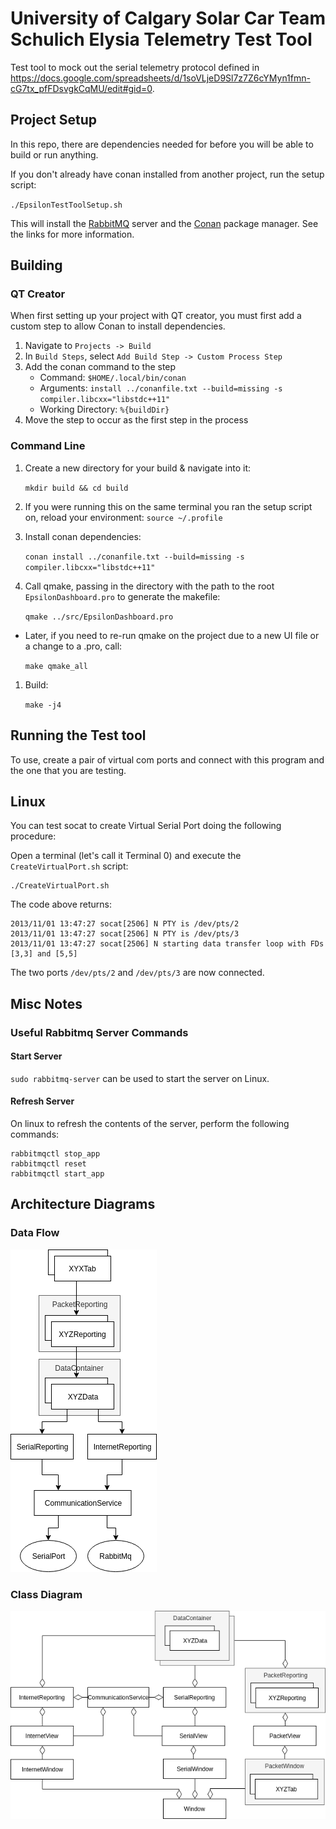 # University of Calgary Solar Car Team Schulich Elysia Telemetry Test Tool
Test tool to mock out the serial telemetry protocol defined in https://docs.google.com/spreadsheets/d/1soVLjeD9Sl7z7Z6cYMyn1fmn-cG7tx_pfFDsvgkCqMU/edit#gid=0.

## Project Setup

In this repo, there are dependencies needed for before you will be able to build or run anything.

If you don't already have conan installed from another project, run the setup script:

`./EpsilonTestToolSetup.sh`

This will install the [RabbitMQ](https://www.rabbitmq.com/) server and the [Conan](https://conan.io/) package manager. See the links for more information.

## Building

### QT Creator

When first setting up your project with QT creator, you must first add a custom step to allow Conan to install dependencies.

1. Navigate to `Projects -> Build`
2. In `Build Steps`, select `Add Build Step -> Custom Process Step`
3. Add the conan command to the step
   - Command: `$HOME/.local/bin/conan`
   - Arguments: `install ../conanfile.txt --build=missing -s compiler.libcxx="libstdc++11"`
   - Working Directory: `%{buildDir}`
4. Move the step to occur as the first step in the process

### Command Line

1. Create a new directory for your build & navigate into it:

    `mkdir build && cd build`

2. If you were running this on the same terminal you ran the setup script on, reload your environment:
   `source ~/.profile`

3. Install conan dependencies:

    `conan install ../conanfile.txt --build=missing -s compiler.libcxx="libstdc++11"`

3. Call qmake, passing in the directory with the path to the root `EpsilonDashboard.pro` to generate the makefile:

    `qmake ../src/EpsilonDashboard.pro`

- Later, if you need to re-run qmake on the project due to a new UI file or a change to a .pro, call:

    `make qmake_all`

1. Build:

    `make -j4`

## Running the Test tool

To use, create a pair of virtual com ports and connect with this program and the one that you are testing.

## Linux
You can test socat to create Virtual Serial Port doing the following procedure:

Open a terminal (let's call it Terminal 0) and execute the `CreateVirtualPort.sh` script:

```
./CreateVirtualPort.sh
```

The code above returns:

```
2013/11/01 13:47:27 socat[2506] N PTY is /dev/pts/2
2013/11/01 13:47:27 socat[2506] N PTY is /dev/pts/3
2013/11/01 13:47:27 socat[2506] N starting data transfer loop with FDs [3,3] and [5,5]
```

The two ports `/dev/pts/2` and `/dev/pts/3` are now connected.


## Misc Notes

### Useful Rabbitmq Server Commands

#### Start Server

`sudo rabbitmq-server` can be used to start the server on Linux.

#### Refresh Server

On linux to refresh the contents of the server, perform the following commands:
```
rabbitmqctl stop_app
rabbitmqctl reset
rabbitmqctl start_app
```

## Architecture Diagrams

### Data Flow

![DataFlow](ArchitectureDiagrams/DataFlow.png "Data Flow")

### Class Diagram

![ClassDiagram](ArchitectureDiagrams/ClassDiagram.png "Class Diagram")